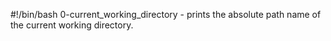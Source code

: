 #!/bin/bash
0-current_working_directory - prints the absolute path name of the current working directory.

